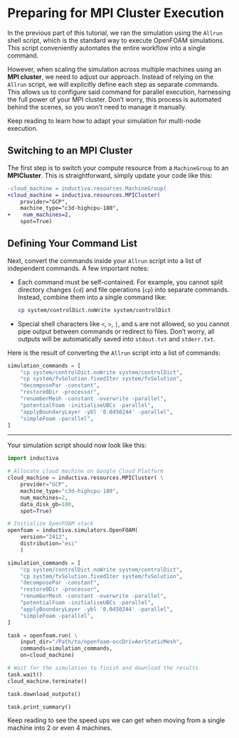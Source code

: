 # Preparing for MPI Cluster Execution

In the previous part of this tutorial, we ran the simulation using the `Allrun`
shell script, which is the standard way to execute OpenFOAM simulations. This
script conveniently automates the entire workflow into a single command.

However, when scaling the simulation across multiple machines using an **MPI cluster**,
we need to adjust our approach. Instead of relying on the `Allrun` script, we
will explicitly define each step as separate commands. This allows us to
configure said command for parallel execution, harnessing the full power of your
MPI cluster. Don’t worry, this process is automated behind the scenes, so you
won’t need to manage it manually.

Keep reading to learn how to adapt your simulation for multi-node execution.

## Switching to an MPI Cluster

The first step is to switch your compute resource from a `MachineGroup` to an
**MPICluster**. This is straightforward, simply update your code like this:

```diff
-cloud_machine = inductiva.resources.MachineGroup(
+cloud_machine = inductiva.resources.MPICluster(
    provider="GCP",
    machine_type="c3d-highcpu-180",
+    num_machines=2,
    spot=True)
```

## Defining Your Command List

Next, convert the commands inside your `Allrun` script into a list of
independent commands. A few important notes:

* Each command must be self-contained. For example, you cannot split directory changes (`cd`) and file operations (`cp`) into separate commands. Instead, combine them into a single command like:

  ```bash
  cp system/controlDict.noWrite system/controlDict
  ```

* Special shell characters like `<`, `>`, `|`, and `&` are not allowed, so you cannot pipe output between commands or redirect to files. Don’t worry, all outputs will be automatically saved into `stdout.txt` and `stderr.txt`.

Here is the result of converting the `Allrun` script into a list of commands:

```python
simulation_commands = [
    "cp system/controlDict.noWrite system/controlDict",
    "cp system/fvSolution.fixedIter system/fvSolution",
    "decomposePar -constant",
    "restore0Dir -processor",
    "renumberMesh -constant -overwrite -parallel",
    "potentialFoam -initialiseUBCs -parallel",
    "applyBoundaryLayer -ybl '0.0450244' -parallel",
    "simpleFoam -parallel",
]
```

---

Your simulation script should now look like this:

```python
import inductiva

# Allocate cloud machine on Google Cloud Platform
cloud_machine = inductiva.resources.MPICluster( \
    provider="GCP",
    machine_type="c3d-highcpu-180",
    num_machines=2,
    data_disk_gb=100,
    spot=True)

# Initialize OpenFOAM stack
openfoam = inductiva.simulators.OpenFOAM(
    version="2412",
    distribution="esi"
    )

simulation_commands = [
    "cp system/controlDict.noWrite system/controlDict",
    "cp system/fvSolution.fixedIter system/fvSolution",
    "decomposePar -constant",
    "restore0Dir -processor",
    "renumberMesh -constant -overwrite -parallel",
    "potentialFoam -initialiseUBCs -parallel",
    "applyBoundaryLayer -ybl '0.0450244' -parallel",
    "simpleFoam -parallel",
]

task = openfoam.run( \
    input_dir="/Path/to/openfoam-occDrivAerStaticMesh",
    commands=simulation_commands,
    on=cloud_machine)

# Wait for the simulation to finish and download the results
task.wait()
cloud_machine.terminate()

task.download_outputs()

task.print_summary()
```

Keep reading to see the speed ups we can get when moving from a single machine into
2 or even 4 machines.